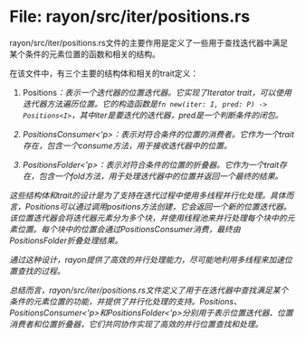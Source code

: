 # File: rayon/src/iter/positions.rs

rayon/src/iter/positions.rs文件的主要作用是定义了一些用于查找迭代器中满足某个条件的元素位置的函数和相关的结构。

在该文件中，有三个主要的结构体和相关的trait定义：

1. Positions<I>：表示一个迭代器的位置迭代器。它实现了Iterator trait，可以使用迭代器方法遍历位置。它的构造函数是`fn new(iter: I, pred: P) -> Positions<I>`，其中iter是要迭代的迭代器，pred是一个判断条件的闭包。

2. PositionsConsumer<'p>：表示对符合条件的位置的消费者。它作为一个trait存在，包含一个consume方法，用于接收迭代器中的位置。

3. PositionsFolder<'p>：表示对符合条件的位置的折叠器。它作为一个trait存在，包含一个fold方法，用于处理迭代器中的位置并返回一个最终的结果。

这些结构体和trait的设计是为了支持在迭代过程中使用多线程并行化处理。具体而言，Positions<I>可以通过调用positions方法创建，它会返回一个新的位置迭代器。该位置迭代器会将迭代器元素分为多个块，并使用线程池来并行处理每个块中的元素位置。每个块中的位置会通过PositionsConsumer消费，最终由PositionsFolder折叠处理结果。

通过这种设计，rayon提供了高效的并行处理能力，尽可能地利用多线程来加速位置查找的过程。

总结而言，rayon/src/iter/positions.rs文件定义了用于在迭代器中查找满足某个条件的元素位置的功能，并提供了并行化处理的支持。Positions<I>、PositionsConsumer<'p>和PositionsFolder<'p>分别用于表示位置迭代器、位置消费者和位置折叠器，它们共同协作实现了高效的并行位置查找和处理。

